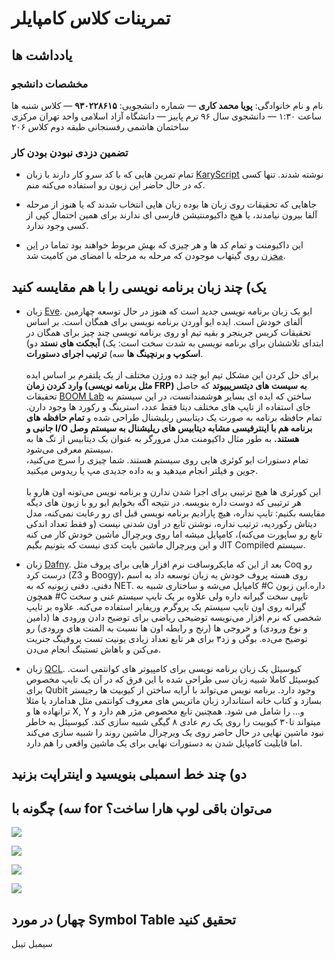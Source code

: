 # تمرینات کلاس کامپایلر

## یادداشت ها

### مخشصات دانشجو

نام و نام خانوادگی:
__پویا محمد کاری__ 
&mdash;
شماره دانشجویی: 
__۹۳۰۲۲۸۶۱۵__
&mdash;
کلاس شنبه ها ساعت ۱:۳۰
&mdash;
دانشجوی سال ۹۶ ترم پاییز 
&mdash;
دانشگاه آزاد اسلامی واحد تهران مرکزی ساختمان هاشمی رفسنجانی طبقه دوم کلاس ۲۰۶



### تضمین دزدی نبودن بودن کار

- تمام تمرین هایی که با کد سرو کار دارند با زبان 
[KaryScript](https://github.com/pmkary/KaryScript)
نوشته شدند. تنها کسی که در حال حاضر این زبون رو استفاده می‌کنه منم.

- جاهایی که تحقیقات روی زبان ها بوده زبان هایی انتخاب شدند که یا هنوز از مرحله آلفا بیرون نیامدند، یا هیچ داکیومنتیشن فارسی ای ندارند برای همین احتمال کپی از کسی وجود ندارد.

- این داکیومنت و تمام کد ها و هر چیزی که بهش مربوط خواهند بود تماما در
[این مخزن](https://github.com/pmkary/university-compiler-course)
روی گیتهاب موجودن که مرحله به مرحله  با امضای من کامیت شد.

## یک) چند زبان برنامه نویسی را با هم مقایسه کنید

 - زبان 
[Eve](witheve.com). ایو یک زبان برنامه نویسی جدید است که هنوز در حال توسعه چهارمین آلفای خودش است. ایده ایو آوردن برنامه نویسی برای همگان است. 
بر اساس تحقیقات کریس جرینجر و بقیه تیم او روی برنامه نویسی چند چیز برای همگان در ابتدای تلاششان برای برنامه نویسی به شدت سخت است: یک) 
__آبجکت های نستد__
دو) 
__اسکوپ و برنچینگ ها__
سه)
__ترتیب اجرای دستورات__.
<br><br>
برای حل کردن این مشکل تیم ایو چند ده ورژن مختلف از یک پلتفرم بر اساس ایده 
__وارد کردن زمان (مثل برنامه نویسی FRP) به سیست های 
دیتسریبیوتد__
که حاصل تحقیقات 
[BOOM Lab](boom.cs.berkeley.edu)
ساختن که ایده ای بسایر هوشمندانست، در این سیستم به جای استفاده از تایپ های مختلف دیتا فقط عدد،‌ استرینگ و رکورد ها وجود دارن. تمام حافظه برنامه به صورت یک دیتابیس ریلیشنال طراحی شده و 
__تمام حافظه های جانبی و I/O برنامه هم با اینترفیسی مشابه دیتابیس های ریلیشنال به سیستم وصل هستند.__
به طور مثال داکیومنت مدل مرورگر به عنوان یک دیتابیس از تگ ها به سیستم معرفی می‌شود.
<br>تمام دستورات ایو کوئری هایی روی سیستم هستند. شما چیزی را سرچ می‌کنید، جوین و فیلتر انجام میدهید و به داده جدیدی مپ یا ریدوس میکنید.
<br><br>
این کورئری ها هیچ ترتیبی برای اجرا شدن  ندارن و برنامه نویس می‌تونه اون هارو با هر ترتیبی که دوست داره بنویسه. در نتیجه اگه بخوایم ایو رو با زبون های دیگه مقایسه بکنیم: تایپ نداره،‌ هیچ پارادیم برنامه نویسی قبل ای رو رعایت نمی‌کنه، مدل دیتاش رکوردیه، ترتیب نداره، نوشتن تابع در اون شدنی نیست (و فقط تعداد اندکی تابع رو ساپورت می‌کنه)، کامپایل میشه اما روی ویرچرال ماشین خودش کار می کنه و این ویرچرال ماشین بایت کدی نیست که بتونیم بگیم JIT Compiled سیستم.

- زبان 
[Dafny](https://github.com/Microsoft/dafny).
بعد از این که مایکروسافت نرم افزار هایی برای پروف مثل Coq رو درست کرد (Z3 و Boogy)، روی هسته پروف خودش یه زبان توسعه داد به اسم دفنی. دفنی زبونیه که به
NET.
کامپایل می‌شه و ساختاری شبیه به 
\#C
داره.این زبون همچون
\#C
تایپی سخت گیرانه داره ولی علاوه بر یک تایپ سیستم غنی و سخت گیرانه روی اون تایپ سیستم یک پروگرم وریفایر استفاده می‌کنه. علاوه بر تایپ شخصی که نرم افزار می‌نویسه توضیحی ریاضی برای توضیح دادن ورودی ها (دامین و نوع ورودی) و خروجی ها (رنج و رابطه اون ها نسبت به المنت های ورودی) رو توضیح می‌ده. بوگی و زد۳ برای هر تابع تعداد زیادی یونیت تست پروفینگ جنریت می‌کنن و باهاش تستینگ انجام می‌دن.

- زبان 
[QCL](http://tph.tuwien.ac.at/~oemer/qcl.html).
کیو‌سیئل یک زبان برنامه نویسی برای کامپیوتر های کوانتمی است.  کیوسیئل کاملا شبیه زبان سی طراحی شده با این فرق که در آن یک تایپ مخصوص برای Qubit  وجود دارد. برنامه نویس می‌تواند با آرایه ساختن از کیوبیت ها رجیستر بسازد و کتاب خانه استاندارد زبان ماتریس های معروف کوانتمی مثل هدامارد یا مثلا ترانهاده ها و X, Y و... را شامل می شود. همچنین تابع مخصوص مژر هم دارد و میتواند تا۳۰ کیوبیت را روی یک رم عادی ۸ گیگی شبیه سازی کند. کیوسیئل به خاطر نبود ماشین نهایی در حال حاضر روی یک ویرچرال ماشین روند را شبیه سازی می‌کند اما قابلیت کامپایل شدن به دستورات نهایی برای یک ماشین 
واقعی را هم دارد.

## دو)  چند خط اسمبلی بنویسید و اینتراپت بزنید



## سه) چگونه با for می‌توان باقی لوپ هارا ساخت؟

![](https://user-images.githubusercontent.com/2157285/34886161-70ff1c1a-f7d7-11e7-8b35-8bd20f7723f9.png)

![](https://user-images.githubusercontent.com/2157285/34886165-72f777ec-f7d7-11e7-9918-999e0ecc9a02.png)

![](https://user-images.githubusercontent.com/2157285/34886166-73235bc8-f7d7-11e7-9b0b-2a37dbd79b34.png)

![](https://user-images.githubusercontent.com/2157285/34886167-73539cb6-f7d7-11e7-9896-d652fa7c7548.png)

## چهار)  در مورد Symbol Table تحقیق کنید

سیمبل تیبل 